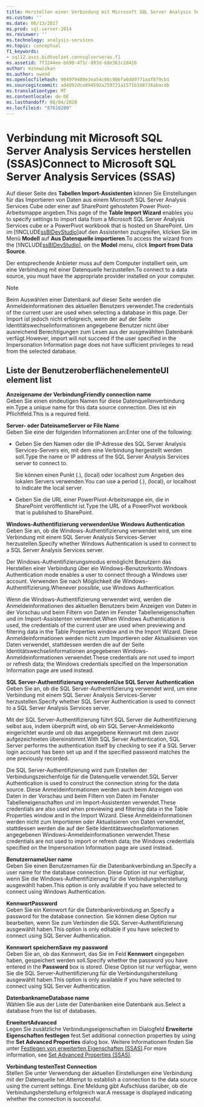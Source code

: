 ```yaml
---
title: Herstellen einer Verbindung mit Microsoft SQL Server Analysis Services (SSAS) | Microsoft-Dokumentation
ms.custom: ''
ms.date: 06/13/2017
ms.prod: sql-server-2014
ms.reviewer: ''
ms.technology: analysis-services
ms.topic: conceptual
f1_keywords:
- sql12.asvs.bidtoolset.connsqlserveras.f1
ms.assetid: 7f3244ee-b690-471c-893d-68e361c2d416
author: minewiskan
ms.author: owend
ms.openlocfilehash: 984979480e3ea54c86c986fa6dd9771aaf879cb1
ms.sourcegitcommit: ad4d92dce894592a259721a1571b1d8736abacdb
ms.translationtype: MT
ms.contentlocale: de-DE
ms.lasthandoff: 08/04/2020
ms.locfileid: "87610200"
---
```

# <a name="connect-to-microsoft-sql-server-analysis-services-ssas"></a><span data-ttu-id="4be22-102">Verbindung mit Microsoft SQL Server Analysis Services herstellen (SSAS)</span><span class="sxs-lookup"><span data-stu-id="4be22-102">Connect to Microsoft SQL Server Analysis Services (SSAS)</span></span>
  <span data-ttu-id="4be22-103">Auf dieser Seite des **Tabellen Import-Assistenten** können Sie Einstellungen für das Importieren von Daten aus einem Microsoft SQL Server Analysis Services Cube oder einer auf SharePoint gehosteten Power Pivot-Arbeitsmappe angeben.</span><span class="sxs-lookup"><span data-stu-id="4be22-103">This page of the **Table Import Wizard** enables you to specify settings to import data from a Microsoft SQL Server Analysis Services cube or a PowerPivot workbook that is hosted on SharePoint.</span></span> <span data-ttu-id="4be22-104">Um im [!INCLUDE[ssBIDevStudio](../includes/ssbidevstudio-md.md)]auf den Assistenten zuzugreifen, klicken Sie im Menü **Modell** auf **Aus Datenquelle importieren**.</span><span class="sxs-lookup"><span data-stu-id="4be22-104">To access the wizard from the [!INCLUDE[ssBIDevStudio](../includes/ssbidevstudio-md.md)], on the **Model** menu, click **Import from Data Source**.</span></span>  
  
 <span data-ttu-id="4be22-105">Der entsprechende Anbieter muss auf dem Computer installiert sein, um eine Verbindung mit einer Datenquelle herzustellen.</span><span class="sxs-lookup"><span data-stu-id="4be22-105">To connect to a data source, you must have the appropriate provider installed on your computer.</span></span>  
  
> [!NOTE]  
>  <span data-ttu-id="4be22-106">Beim Auswählen einer Datenbank auf dieser Seite werden die Anmeldeinformationen des aktuellen Benutzers verwendet.</span><span class="sxs-lookup"><span data-stu-id="4be22-106">The credentials of the current user are used when selecting a database in this page.</span></span> <span data-ttu-id="4be22-107">Der Import ist jedoch nicht erfolgreich, wenn der auf der Seite Identitätswechselinformationen angegebene Benutzer nicht über ausreichend Berechtigungen zum Lesen aus der ausgewählten Datenbank verfügt.</span><span class="sxs-lookup"><span data-stu-id="4be22-107">However, import will not succeed if the user specified in the Impersonation Information page does not have sufficient privileges to read from the selected database.</span></span>  
  
## <a name="ui-element-list"></a><span data-ttu-id="4be22-108">Liste der Benutzeroberflächenelemente</span><span class="sxs-lookup"><span data-stu-id="4be22-108">UI element list</span></span>  
 <span data-ttu-id="4be22-109">**Anzeigename der Verbindung**</span><span class="sxs-lookup"><span data-stu-id="4be22-109">**Friendly connection name**</span></span>  
 <span data-ttu-id="4be22-110">Geben Sie einen eindeutigen Namen für diese Datenquellenverbindung ein.</span><span class="sxs-lookup"><span data-stu-id="4be22-110">Type a unique name for this data source connection.</span></span> <span data-ttu-id="4be22-111">Dies ist ein Pflichtfeld.</span><span class="sxs-lookup"><span data-stu-id="4be22-111">This is a required field.</span></span>  
  
 <span data-ttu-id="4be22-112">**Server- oder Dateiname**</span><span class="sxs-lookup"><span data-stu-id="4be22-112">**Server or File Name**</span></span>  
 <span data-ttu-id="4be22-113">Geben Sie eine der folgenden Informationen an:</span><span class="sxs-lookup"><span data-stu-id="4be22-113">Enter one of the following:</span></span>  
  
-   <span data-ttu-id="4be22-114">Geben Sie den Namen oder die IP-Adresse des SQL Server Analysis Services-Servers ein, mit dem eine Verbindung hergestellt werden soll.</span><span class="sxs-lookup"><span data-stu-id="4be22-114">Type the name or IP address of the SQL Server Analysis Services server to connect to.</span></span>  
  
     <span data-ttu-id="4be22-115">Sie können einen Punkt (.), (local) oder localhost zum Angeben des lokalen Servers verwenden.</span><span class="sxs-lookup"><span data-stu-id="4be22-115">You can use a period (.), (local), or localhost to indicate the local server.</span></span>  
  
-   <span data-ttu-id="4be22-116">Geben Sie die URL einer PowerPivot-Arbeitsmappe ein, die in SharePoint veröffentlicht ist.</span><span class="sxs-lookup"><span data-stu-id="4be22-116">Type the URL of a PowerPivot workbook that is published to SharePoint.</span></span>  
  
 <span data-ttu-id="4be22-117">**Windows-Authentifizierung verwenden**</span><span class="sxs-lookup"><span data-stu-id="4be22-117">**Use Windows Authentication**</span></span>  
 <span data-ttu-id="4be22-118">Geben Sie an, ob die Windows-Authentifizierung verwendet wird, um eine Verbindung mit einem SQL Server Analysis Services-Server herzustellen.</span><span class="sxs-lookup"><span data-stu-id="4be22-118">Specify whether Windows Authentication is used to connect to a SQL Server Analysis Services server.</span></span>  
  
 <span data-ttu-id="4be22-119">Der Windows-Authentifizierungsmodus ermöglicht Benutzern das Herstellen einer Verbindung über ein Windows-Benutzerkonto.</span><span class="sxs-lookup"><span data-stu-id="4be22-119">Windows Authentication mode enables a user to connect through a Windows user account.</span></span> <span data-ttu-id="4be22-120">Verwenden Sie nach Möglichkeit die Windows-Authentifizierung.</span><span class="sxs-lookup"><span data-stu-id="4be22-120">Whenever possible, use Windows Authentication.</span></span>  
  
 <span data-ttu-id="4be22-121">Wenn die Windows-Authentifizierung verwendet wird, werden die Anmeldeinformationen des aktuellen Benutzers beim Anzeigen von Daten in der Vorschau und beim Filtern von Daten im Fenster Tabelleneigenschaften und im Import-Assistenten verwendet.</span><span class="sxs-lookup"><span data-stu-id="4be22-121">When Windows Authentication is used, the credentials of the current user are used when previewing and filtering data in the Table Properties window and in the Import Wizard.</span></span> <span data-ttu-id="4be22-122">Diese Anmeldeinformationen werden nicht zum Importieren oder Aktualisieren von Daten verwendet, stattdessen werden die auf der Seite Identitätswechselinformationen angegebenen Windows-Anmeldeinformationen verwendet.</span><span class="sxs-lookup"><span data-stu-id="4be22-122">These credentials are not used to import or refresh data; the Windows credentials specified on the Impersonation Information page are used instead.</span></span>  
  
 <span data-ttu-id="4be22-123">**SQL Server-Authentifizierung verwenden**</span><span class="sxs-lookup"><span data-stu-id="4be22-123">**Use SQL Server Authentication**</span></span>  
 <span data-ttu-id="4be22-124">Geben Sie an, ob die SQL Server-Authentifizierung verwendet wird, um eine Verbindung mit einem SQL Server Analysis Services-Server herzustellen.</span><span class="sxs-lookup"><span data-stu-id="4be22-124">Specify whether SQL Server Authentication is used to connect to a SQL Server Analysis Services server.</span></span>  
  
 <span data-ttu-id="4be22-125">Mit der SQL Server-Authentifizierung führt SQL Server die Authentifizierung selbst aus, indem überprüft wird, ob ein SQL Server-Anmeldekonto eingerichtet wurde und ob das angegebene Kennwort mit dem zuvor aufgezeichneten übereinstimmt.</span><span class="sxs-lookup"><span data-stu-id="4be22-125">With SQL Server Authentication, SQL Server performs the authentication itself by checking to see if a SQL Server login account has been set up and if the specified password matches the one previously recorded.</span></span>  
  
 <span data-ttu-id="4be22-126">Die SQL Server-Authentifizierung wird zum Erstellen der Verbindungszeichenfolge für die Datenquelle verwendet.</span><span class="sxs-lookup"><span data-stu-id="4be22-126">SQL Server Authentication is used to construct the connection string for the data source.</span></span> <span data-ttu-id="4be22-127">Diese Anmeldeinformationen werden auch beim Anzeigen von Daten in der Vorschau und beim Filtern von Daten im Fenster Tabelleneigenschaften und im Import-Assistenten verwendet.</span><span class="sxs-lookup"><span data-stu-id="4be22-127">These credentials are also used when previewing and filtering data in the Table Properties window and in the Import Wizard.</span></span> <span data-ttu-id="4be22-128">Diese Anmeldeinformationen werden nicht zum Importieren oder Aktualisieren von Daten verwendet, stattdessen werden die auf der Seite Identitätswechselinformationen angegebenen Windows-Anmeldeinformationen verwendet.</span><span class="sxs-lookup"><span data-stu-id="4be22-128">These credentials are not used to import or refresh data; the Windows credentials specified on the Impersonation Information page are used instead.</span></span>  
  
 <span data-ttu-id="4be22-129">**Benutzername**</span><span class="sxs-lookup"><span data-stu-id="4be22-129">**User name**</span></span>  
 <span data-ttu-id="4be22-130">Geben Sie einen Benutzernamen für die Datenbankverbindung an.</span><span class="sxs-lookup"><span data-stu-id="4be22-130">Specify a user name for the database connection.</span></span> <span data-ttu-id="4be22-131">Diese Option ist nur verfügbar, wenn Sie die Windows-Authentifizierung für die Verbindungsherstellung ausgewählt haben.</span><span class="sxs-lookup"><span data-stu-id="4be22-131">This option is only available if you have selected to connect using Windows Authentication.</span></span>  
  
 <span data-ttu-id="4be22-132">**Kennwort**</span><span class="sxs-lookup"><span data-stu-id="4be22-132">**Password**</span></span>  
 <span data-ttu-id="4be22-133">Geben Sie ein Kennwort für die Datenbankverbindung an.</span><span class="sxs-lookup"><span data-stu-id="4be22-133">Specify a password for the database connection.</span></span> <span data-ttu-id="4be22-134">Sie können diese Option nur bearbeiten, wenn Sie zum Verbinden die SQL Server-Authentifizierung ausgewählt haben.</span><span class="sxs-lookup"><span data-stu-id="4be22-134">This option is only editable if you have selected to connect using SQL Server Authentication.</span></span>  
  
 <span data-ttu-id="4be22-135">**Kennwort speichern**</span><span class="sxs-lookup"><span data-stu-id="4be22-135">**Save my password**</span></span>  
 <span data-ttu-id="4be22-136">Geben Sie an, ob das Kennwort, das Sie im Feld **Kennwort** eingegeben haben, gespeichert werden soll.</span><span class="sxs-lookup"><span data-stu-id="4be22-136">Specify whether the password you have entered in the **Password** box is stored.</span></span> <span data-ttu-id="4be22-137">Diese Option ist nur verfügbar, wenn Sie die SQL Server-Authentifizierung für die Verbindungsherstellung ausgewählt haben.</span><span class="sxs-lookup"><span data-stu-id="4be22-137">This option is only available if you have selected to connect using SQL Server Authentication.</span></span>  
  
 <span data-ttu-id="4be22-138">**Datenbankname**</span><span class="sxs-lookup"><span data-stu-id="4be22-138">**Database name**</span></span>  
 <span data-ttu-id="4be22-139">Wählen Sie aus der Liste der Datenbanken eine Datenbank aus.</span><span class="sxs-lookup"><span data-stu-id="4be22-139">Select a database from the list of databases.</span></span>  
  
 <span data-ttu-id="4be22-140">**Erweitert**</span><span class="sxs-lookup"><span data-stu-id="4be22-140">**Advanced**</span></span>  
 <span data-ttu-id="4be22-141">Legen Sie zusätzliche Verbindungseigenschaften im Dialogfeld **Erweiterte Eigenschaften festlegen** fest.</span><span class="sxs-lookup"><span data-stu-id="4be22-141">Set additional connection properties by using the **Set Advanced Properties** dialog box.</span></span> <span data-ttu-id="4be22-142">Weitere Informationen finden Sie unter [Festlegen von erweiterten Eigenschaften &#40;SSAS&#41;](set-advanced-properties-ssas.md).</span><span class="sxs-lookup"><span data-stu-id="4be22-142">For more information, see [Set Advanced Properties &#40;SSAS&#41;](set-advanced-properties-ssas.md).</span></span>  
  
 <span data-ttu-id="4be22-143">**Verbindung testen**</span><span class="sxs-lookup"><span data-stu-id="4be22-143">**Test Connection**</span></span>  
 <span data-ttu-id="4be22-144">Stellen Sie unter Verwendung der aktuellen Einstellungen eine Verbindung mit der Datenquelle her.</span><span class="sxs-lookup"><span data-stu-id="4be22-144">Attempt to establish a connection to the data source using the current settings.</span></span> <span data-ttu-id="4be22-145">Eine Meldung gibt Aufschluss darüber, ob die Verbindungsherstellung erfolgreich war.</span><span class="sxs-lookup"><span data-stu-id="4be22-145">A message is displayed indicating whether the connection is successful.</span></span>  
  
  
